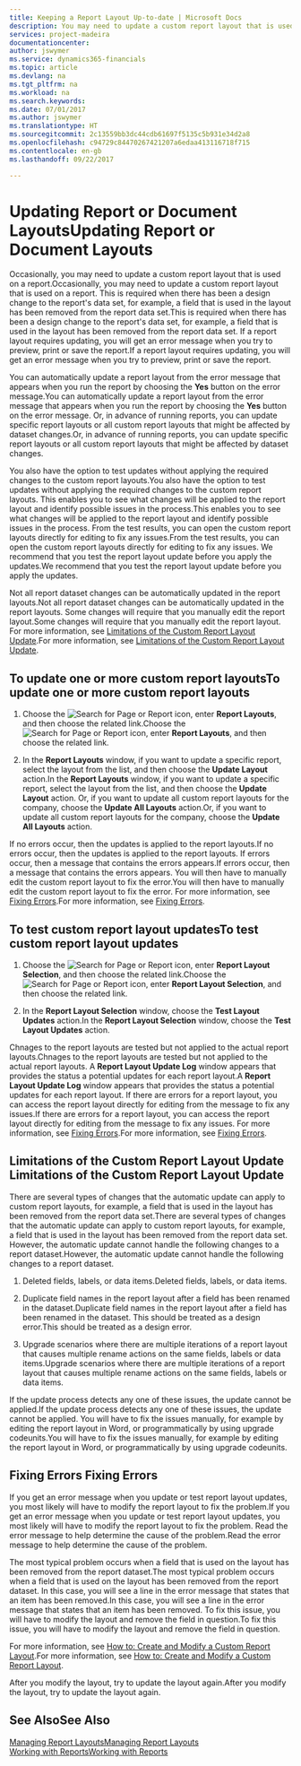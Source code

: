 ```yaml
---
title: Keeping a Report Layout Up-to-date | Microsoft Docs
description: You may need to update a custom report layout that is used on a report. This is required when there has been a design change to the report's data set, for example, a field that is used in the layout has been removed from the report data set.
services: project-madeira
documentationcenter: 
author: jswymer
ms.service: dynamics365-financials
ms.topic: article
ms.devlang: na
ms.tgt_pltfrm: na
ms.workload: na
ms.search.keywords: 
ms.date: 07/01/2017
ms.author: jswymer
ms.translationtype: HT
ms.sourcegitcommit: 2c13559bb3dc44cdb61697f5135c5b931e34d2a8
ms.openlocfilehash: c94729c84470267421207a6edaa413116718f715
ms.contentlocale: en-gb
ms.lasthandoff: 09/22/2017

---
```

# <a name="updating-report-or-document-layouts"></a><span data-ttu-id="71cd0-104">Updating Report or Document Layouts</span><span class="sxs-lookup"><span data-stu-id="71cd0-104">Updating Report or Document Layouts</span></span>
<span data-ttu-id="71cd0-105">Occasionally, you may need to update a custom report layout that is used on a report.</span><span class="sxs-lookup"><span data-stu-id="71cd0-105">Occasionally, you may need to update a custom report layout that is used on a report.</span></span> <span data-ttu-id="71cd0-106">This is required when there has been a design change to the report's data set, for example, a field that is used in the layout has been removed from the report data set.</span><span class="sxs-lookup"><span data-stu-id="71cd0-106">This is required when there has been a design change to the report's data set, for example, a field that is used in the layout has been removed from the report data set.</span></span> <span data-ttu-id="71cd0-107">If a report layout requires updating, you will get an error message when you try to preview, print or save the report.</span><span class="sxs-lookup"><span data-stu-id="71cd0-107">If a report layout requires updating, you will get an error message when you try to preview, print or save the report.</span></span>  
  
<span data-ttu-id="71cd0-108">You can automatically update a report layout from the error message that appears when you run the report by choosing the **Yes** button on the error message.</span><span class="sxs-lookup"><span data-stu-id="71cd0-108">You can automatically update a report layout from the error message that appears when you run the report by choosing the **Yes** button on the error message.</span></span> <span data-ttu-id="71cd0-109">Or, in advance of running reports, you can update specific report layouts or all custom report layouts that might be affected by dataset changes.</span><span class="sxs-lookup"><span data-stu-id="71cd0-109">Or, in advance of running reports, you can update specific report layouts or all custom report layouts that might be affected by dataset changes.</span></span>  
  
<span data-ttu-id="71cd0-110">You also have the option to test updates without applying the required changes to the custom report layouts.</span><span class="sxs-lookup"><span data-stu-id="71cd0-110">You also have the option to test updates without applying the required changes to the custom report layouts.</span></span> <span data-ttu-id="71cd0-111">This enables you to see what changes will be applied to the report layout and identify possible issues in the process.</span><span class="sxs-lookup"><span data-stu-id="71cd0-111">This enables you to see what changes will be applied to the report layout and identify possible issues in the process.</span></span> <span data-ttu-id="71cd0-112">From the test results, you can open the custom report layouts directly for editing to fix any issues.</span><span class="sxs-lookup"><span data-stu-id="71cd0-112">From the test results, you can open the custom report layouts directly for editing to fix any issues.</span></span> <span data-ttu-id="71cd0-113">We recommend that you test the report layout update before you apply the updates.</span><span class="sxs-lookup"><span data-stu-id="71cd0-113">We recommend that you test the report layout update before you apply the updates.</span></span>  
  
<span data-ttu-id="71cd0-114">Not all report dataset changes can be automatically updated in the report layouts.</span><span class="sxs-lookup"><span data-stu-id="71cd0-114">Not all report dataset changes can be automatically updated in the report layouts.</span></span> <span data-ttu-id="71cd0-115">Some changes will require that you manually edit the report layout.</span><span class="sxs-lookup"><span data-stu-id="71cd0-115">Some changes will require that you manually edit the report layout.</span></span> <span data-ttu-id="71cd0-116">For more information, see [Limitations of the Custom Report Layout Update](ui-update-report-layouts.md#UpdateLimitations).</span><span class="sxs-lookup"><span data-stu-id="71cd0-116">For more information, see [Limitations of the Custom Report Layout Update](ui-update-report-layouts.md#UpdateLimitations).</span></span>  
  
## <a name="to-update-one-or-more-custom-report-layouts"></a><span data-ttu-id="71cd0-117">To update one or more custom report layouts</span><span class="sxs-lookup"><span data-stu-id="71cd0-117">To update one or more custom report layouts</span></span>  
  
1.  <span data-ttu-id="71cd0-118">Choose the ![Search for Page or Report](media/ui-search/search_small.png "Search for Page or Report icon") icon, enter **Report Layouts**, and then choose the related link.</span><span class="sxs-lookup"><span data-stu-id="71cd0-118">Choose the ![Search for Page or Report](media/ui-search/search_small.png "Search for Page or Report icon") icon, enter **Report Layouts**, and then choose the related link.</span></span>  
  
2.  <span data-ttu-id="71cd0-119">In the **Report Layouts** window, if you want to update a specific report, select the layout from the list, and then choose the **Update Layout** action.</span><span class="sxs-lookup"><span data-stu-id="71cd0-119">In the **Report Layouts** window, if you want to update a specific report, select the layout from the list, and then choose the **Update Layout** action.</span></span> <span data-ttu-id="71cd0-120">Or, if you want to update all custom report layouts for the company, choose the **Update All Layouts** action.</span><span class="sxs-lookup"><span data-stu-id="71cd0-120">Or, if you want to update all custom report layouts for the company, choose the **Update All Layouts** action.</span></span>  

<span data-ttu-id="71cd0-121">If no errors occur, then the updates is applied to the report layouts.</span><span class="sxs-lookup"><span data-stu-id="71cd0-121">If no errors occur, then the updates is applied to the report layouts.</span></span> <span data-ttu-id="71cd0-122">If errors occur, then a message that contains the errors appears.</span><span class="sxs-lookup"><span data-stu-id="71cd0-122">If errors occur, then a message that contains the errors appears.</span></span> <span data-ttu-id="71cd0-123">You will then have to manually edit the custom report layout to fix the error.</span><span class="sxs-lookup"><span data-stu-id="71cd0-123">You will then have to manually edit the custom report layout to fix the error.</span></span> <span data-ttu-id="71cd0-124">For more information, see [Fixing Errors](ui-update-report-layouts.md#FixErrors).</span><span class="sxs-lookup"><span data-stu-id="71cd0-124">For more information, see [Fixing Errors](ui-update-report-layouts.md#FixErrors).</span></span>  

## <a name="to-test-custom-report-layout-updates"></a><span data-ttu-id="71cd0-125">To test custom report layout updates</span><span class="sxs-lookup"><span data-stu-id="71cd0-125">To test custom report layout updates</span></span>  
  
1.  <span data-ttu-id="71cd0-126">Choose the ![Search for Page or Report](media/ui-search/search_small.png "Search for Page or Report icon") icon, enter **Report Layout Selection**, and then choose the related link.</span><span class="sxs-lookup"><span data-stu-id="71cd0-126">Choose the ![Search for Page or Report](media/ui-search/search_small.png "Search for Page or Report icon") icon, enter **Report Layout Selection**, and then choose the related link.</span></span>  
  
2.  <span data-ttu-id="71cd0-127">In the **Report Layout Selection** window, choose the **Test Layout Updates** action.</span><span class="sxs-lookup"><span data-stu-id="71cd0-127">In the **Report Layout Selection** window, choose the **Test Layout Updates** action.</span></span>  
  
 <span data-ttu-id="71cd0-128">Chnages to the report layouts are tested but not applied to the actual report layouts.</span><span class="sxs-lookup"><span data-stu-id="71cd0-128">Chnages to the report layouts are tested but not applied to the actual report layouts.</span></span> <span data-ttu-id="71cd0-129">A **Report Layout Update Log** window appears that provides the status a potential updates for each report layout.</span><span class="sxs-lookup"><span data-stu-id="71cd0-129">A **Report Layout Update Log** window appears that provides the status a potential updates for each report layout.</span></span> <span data-ttu-id="71cd0-130">If there are errors for a report layout, you can access the report layout directly for editing from the message to fix any issues.</span><span class="sxs-lookup"><span data-stu-id="71cd0-130">If there are errors for a report layout, you can access the report layout directly for editing from the message to fix any issues.</span></span> <span data-ttu-id="71cd0-131">For more information, see [Fixing Errors](ui-update-report-layouts.md#FixErrors).</span><span class="sxs-lookup"><span data-stu-id="71cd0-131">For more information, see [Fixing Errors](ui-update-report-layouts.md#FixErrors).</span></span>  
  
##  <span data-ttu-id="71cd0-132"><a name="UpdateLimitations"></a> Limitations of the Custom Report Layout Update</span><span class="sxs-lookup"><span data-stu-id="71cd0-132"><a name="UpdateLimitations"></a> Limitations of the Custom Report Layout Update</span></span>  
 <span data-ttu-id="71cd0-133">There are several types of changes that the automatic update can apply to custom report layouts, for example, a field that is used in the layout has been removed from the report data set.</span><span class="sxs-lookup"><span data-stu-id="71cd0-133">There are several types of changes that the automatic update can apply to custom report layouts, for example, a field that is used in the layout has been removed from the report data set.</span></span> <span data-ttu-id="71cd0-134">However, the automatic update cannot handle the following changes to a report dataset.</span><span class="sxs-lookup"><span data-stu-id="71cd0-134">However, the automatic update cannot handle the following changes to a report dataset.</span></span>  
  
1.  <span data-ttu-id="71cd0-135">Deleted fields, labels, or data items.</span><span class="sxs-lookup"><span data-stu-id="71cd0-135">Deleted fields, labels, or data items.</span></span>  
  
2.  <span data-ttu-id="71cd0-136">Duplicate field names in the report layout after a field has been renamed in the dataset.</span><span class="sxs-lookup"><span data-stu-id="71cd0-136">Duplicate field names in the report layout after a field has been renamed in the dataset.</span></span> <span data-ttu-id="71cd0-137">This should be treated as a design error.</span><span class="sxs-lookup"><span data-stu-id="71cd0-137">This should be treated as a design error.</span></span>  
  
3.  <span data-ttu-id="71cd0-138">Upgrade scenarios where there are multiple iterations of a report layout that causes multiple rename actions on the same fields, labels or data items.</span><span class="sxs-lookup"><span data-stu-id="71cd0-138">Upgrade scenarios where there are multiple iterations of a report layout that causes multiple rename actions on the same fields, labels or data items.</span></span>  
  
 <span data-ttu-id="71cd0-139">If the update process detects any one of these issues, the update cannot be applied.</span><span class="sxs-lookup"><span data-stu-id="71cd0-139">If the update process detects any one of these issues, the update cannot be applied.</span></span> <span data-ttu-id="71cd0-140">You will have to fix the issues manually, for example by editing the report layout in Word, or programmatically by using upgrade codeunits.</span><span class="sxs-lookup"><span data-stu-id="71cd0-140">You will have to fix the issues manually, for example by editing the report layout in Word, or programmatically by using upgrade codeunits.</span></span>  
  
##  <span data-ttu-id="71cd0-141"><a name="FixErrors"></a> Fixing Errors</span><span class="sxs-lookup"><span data-stu-id="71cd0-141"><a name="FixErrors"></a> Fixing Errors</span></span>  
 <span data-ttu-id="71cd0-142">If you get an error message when you update or test report layout updates, you most likely will have to modify the report layout to fix the problem.</span><span class="sxs-lookup"><span data-stu-id="71cd0-142">If you get an error message when you update or test report layout updates, you most likely will have to modify the report layout to fix the problem.</span></span> <span data-ttu-id="71cd0-143">Read the error message to help determine the cause of the problem.</span><span class="sxs-lookup"><span data-stu-id="71cd0-143">Read the error message to help determine the cause of the problem.</span></span>  
  
 <span data-ttu-id="71cd0-144">The most typical problem occurs when a field that is used on the layout has been removed from the report dataset.</span><span class="sxs-lookup"><span data-stu-id="71cd0-144">The most typical problem occurs when a field that is used on the layout has been removed from the report dataset.</span></span> <span data-ttu-id="71cd0-145">In this case, you will see a line in the error message that states that an item has been removed.</span><span class="sxs-lookup"><span data-stu-id="71cd0-145">In this case, you will see a line in the error message that states that an item has been removed.</span></span> <span data-ttu-id="71cd0-146">To fix this issue, you will have to modify the layout and remove the field in question.</span><span class="sxs-lookup"><span data-stu-id="71cd0-146">To fix this issue, you will have to modify the layout and remove the field in question.</span></span>  
  
 <span data-ttu-id="71cd0-147">For more information, see [How to: Create and Modify a Custom Report Layout](ui-how-create-custom-report-layout.md#ModifyCustomLayout).</span><span class="sxs-lookup"><span data-stu-id="71cd0-147">For more information, see [How to: Create and Modify a Custom Report Layout](ui-how-create-custom-report-layout.md#ModifyCustomLayout).</span></span>  
  
 <span data-ttu-id="71cd0-148">After you modify the layout, try to update the layout again.</span><span class="sxs-lookup"><span data-stu-id="71cd0-148">After you modify the layout, try to update the layout again.</span></span>  
  
## <a name="see-also"></a><span data-ttu-id="71cd0-149">See Also</span><span class="sxs-lookup"><span data-stu-id="71cd0-149">See Also</span></span>  
 [<span data-ttu-id="71cd0-150">Managing Report Layouts</span><span class="sxs-lookup"><span data-stu-id="71cd0-150">Managing Report Layouts</span></span>](ui-manage-report-layouts.md)  
 [<span data-ttu-id="71cd0-151">Working with Reports</span><span class="sxs-lookup"><span data-stu-id="71cd0-151">Working with Reports</span></span>](ui-work-report.md)  
